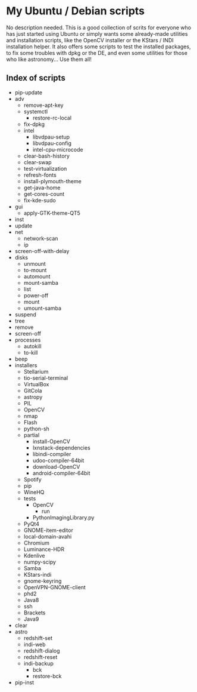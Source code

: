 # My Ubuntu / Debian scripts
No description needed. This is a good collection of scrits for everyone who has just started using Ubuntu or simply wants some already-made utilities and installation scripts, like the OpenCV installer or the KStars / INDI installation helper. It also offers some scripts to test the installed packages, to fix some troubles with dpkg or the DE, and even some utilities for those who like astronomy... Use them all!

## Index of scripts

- pip-update
- adv
	- remove-apt-key
	- systemctl
		- restore-rc-local
	- fix-dpkg
	- intel
		- libvdpau-setup
		- libvdpau-config
		- intel-cpu-microcode
	- clear-bash-history
	- clear-swap
	- test-virtualization
	- refresh-fonts
	- install-plymouth-theme
	- get-java-home
	- get-cores-count
	- fix-kde-sudo
- gui
	- apply-GTK-theme-QT5
- inst
- update
- net
	- network-scan
	- ip
- screen-off-with-delay
- disks
	- unmount
	- to-mount
	- automount
	- mount-samba
	- list
	- power-off
	- mount
	- umount-samba
- suspend
- tree
- remove
- screen-off
- processes
	- autokill
	- to-kill
- beep
- installers
	- Stellarium
	- tio-serial-terminal
	- VirtualBox
	- GitCola
	- astropy
	- PIL
	- OpenCV
	- nmap
	- Flash
	- python-sh
	- partial
		- install-OpenCV
		- lxnstack-dependencies
		- libindi-compiler
		- udoo-compiler-64bit
		- download-OpenCV
		- android-compiler-64bit
	- Spotify
	- pip
	- WineHQ
	- tests
		- OpenCV
			- run
		- PythonImagingLibrary.py
	- PyQt4
	- GNOME-item-editor
	- local-domain-avahi
	- Chromium
	- Luminance-HDR
	- Kdenlive
	- numpy-scipy
	- Samba
	- KStars-indi
	- gnome-keyring
	- OpenVPN-GNOME-client
	- phd2
	- Java8
	- ssh
	- Brackets
	- Java9
- clear
- astro
	- redshift-set
	- indi-web
	- redshift-dialog
	- redshift-reset
	- indi-backup
		- bck
		- restore-bck
- pip-inst
